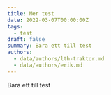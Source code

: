 ```yaml
---
title: Mer test
date: 2022-03-07T00:00:00Z
tags:
  - test
draft: false
summary: Bara ett till test
authors:
  - data/authors/lth-traktor.md
  - data/authors/erik.md
---
```


Bara ett till test
